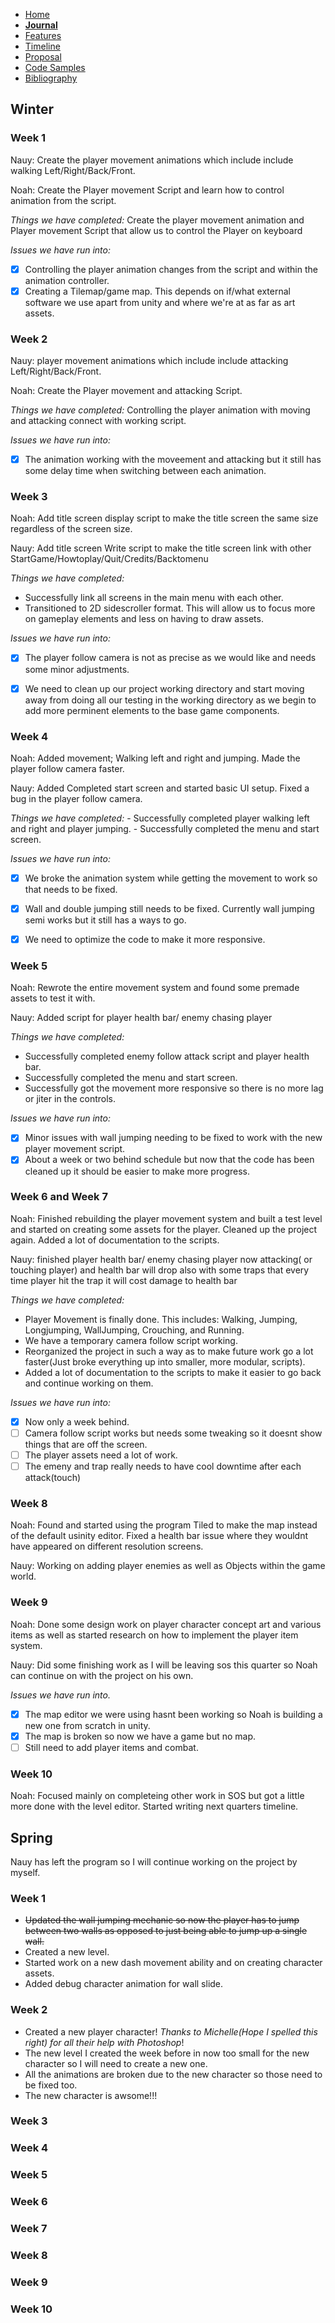 - [Home](/README.md)
- [**Journal**](/journal.md)
- [Features](/features.md)
- [Timeline](/timeline.md)
- [Proposal](/proposal.md)
- [Code Samples](/codesamples.md)
- [Bibliography](/bibliography.md)


Winter
---

### Week 1
  Nauy: Create the player movement animations which include include walking Left/Right/Back/Front.

  Noah: Create the Player movement Script and learn how to control animation from the script. 
  
  *Things we have completed:*
  Create the player movement animation and Player movement Script that allow us to control the Player on keyboard
  
  *Issues we have run into:*
  - [x] Controlling the player animation changes from the script and within the animation controller. 
  - [x] Creating a Tilemap/game map. This depends on if/what external software we use apart from unity and where we're at as far as art assets.  

### Week 2
  Nauy: player movement animations which include include attacking Left/Right/Back/Front.

  Noah: Create the Player movement and attacking Script.
  
  *Things we have completed:*
  Controlling the player animation with moving and attacking connect with working script.
  
  *Issues we have run into:*
  - [x] The animation working with the moveement and attacking but it still has some delay time when switching between each animation.
  
### Week 3
   Noah: Add title screen	display script to make the title screen the same size regardless of the screen size.		
   
   Nauy: Add title screen	Write script to make the title screen link with other StartGame/Howtoplay/Quit/Credits/Backtomenu
   
   
   *Things we have completed:*
  - Successfully link all screens in the main menu with each other.
  - Transitioned to 2D sidescroller format. This will allow us to focus more on gameplay elements and less on having to draw assets.
  
  
  *Issues we have run into:*
  - [x] The player follow camera is not as precise as we would like and needs some minor adjustments.
  - [x] We need to clean up our project working directory and start moving away from doing all our testing in the working directory as we begin to add more perminent elements to the base game components.
  

### Week 4
  Noah: Added movement; Walking left and right and jumping. Made the player follow camera faster.
    
  Nauy: Added Completed start screen and started basic UI setup. Fixed a bug in the player follow camera.
    
  *Things we have completed:*
    - Successfully completed player walking left and right and player jumping.
    - Successfully completed the menu and start screen.
    
  *Issues we have run into:*
  - [x] We broke the animation system while getting the movement to work so that needs to be fixed.
  - [x] Wall and double jumping still needs to be fixed. Currently wall jumping semi works but it still has a ways to go.
  - [x] We need to optimize the code to make it more responsive.
    
    
    

### Week 5
  Noah: Rewrote the entire movement system and found some premade assets to test it with.
    
  Nauy: Added script for player health bar/ enemy chasing player 
  
  
  *Things we have completed:*
  
   - Successfully completed enemy follow attack script and player health bar. 
   - Successfully completed the menu and start screen.
   - Successfully got the movement more responsive so there is no more lag or jiter in the controls.    
  
  *Issues we have run into:*
  - [x] Minor issues with wall jumping needing to be fixed to work with the new player movement script.
  - [x] About a week or two behind schedule but now that the code has been cleaned up it should be easier to make more progress.
    
### Week 6 and Week 7
  Noah: Finished rebuilding the player movement system and built a test level and started on creating some assets for the player. Cleaned up the project again. Added a lot of documentation to the scripts.
  
  Nauy: finished player health bar/ enemy chasing player now attacking( or touching player) and health bar will drop also with some traps that every time player hit the trap it will cost damage to health bar
  
  *Things we have completed:*
  
   - Player Movement is finally done. This includes: Walking, Jumping, Longjumping, WallJumping, Crouching, and Running.
   - We have a temporary camera follow script working.
   - Reorganized the project in such a way as to make future work go a lot faster(Just broke everything up into smaller, more modular, scripts).
   - Added a lot of documentation to the scripts to make it easier to go back and continue working on them.
    
   *Issues we have run into:*
   - [x] Now only a week behind. 
   - [ ] Camera follow script works but needs some tweaking so it doesnt show things that are off the screen.
   - [ ] The player assets need a lot of work.
   - [ ] The emeny and trap really needs to have cool downtime after each attack(touch)

### Week 8
   Noah: Found and started using the program Tiled to make the map instead of the default usinity editor. Fixed a health bar issue     where they wouldnt have appeared on different resolution screens.
   
   Nauy: Working on adding player enemies as well as Objects within the game world.

### Week 9
   Noah: Done some design work on player character concept art and various items as well as started research on how to implement the player item system.
   
   Nauy: Did some finishing work as I will be leaving sos this quarter so Noah can continue on with the project on his own.
   
   
   *Issues we have run into.*
   - [x] The map editor we were using hasnt been working so Noah is building a new one from scratch in unity.
   - [x] The map is broken so now we have a game but no map.
   - [ ] Still need to add player items and combat.
   
### Week 10
   Noah: Focused mainly on completeing other work in SOS but got a little more done with the level editor. Started writing next quarters timeline.



Spring
---
Nauy has left the program so I will continue working on the project by myself.


### Week 1
 - ~~Updated the wall jumping mechanic so now the player has to jump between two walls as opposed to just being able to jump up a single wall.~~
 - Created a new level.
 - Started work on a new dash movement ability and on creating character assets.
 - Added debug character animation for wall slide.
 

### Week 2
  - Created a new player character! *Thanks to Michelle(Hope I spelled this right) for all their help with Photoshop*!
  - The new level I created the week before in now too small for the new character so I will need to create a new one.
  - All the animations are broken due to the new character so those need to be fixed too.
  - The new character is awsome!!!
### Week 3
### Week 4
### Week 5
### Week 6
### Week 7
### Week 8
### Week 9
### Week 10
